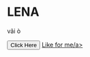 <h1> LENA </h1>
<p> vãi ò </p>
<button> Click Here </button>
<a href = "https://www.messenger.com/t/10013939365313562">Like for me/a>
